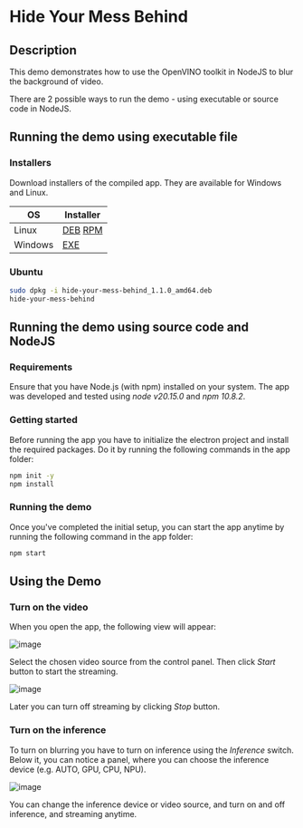 # Hide Your Mess Behind

## Description

This demo demonstrates how to use the OpenVINO toolkit in NodeJS to blur the background of video. 

There are 2 possible ways to run the demo - using executable or source code in NodeJS.

## Running the demo using executable file

### Installers

Download installers of the compiled app. They are available for Windows and Linux.

| OS | Installer |
|---|---|
| Linux | [DEB](https://github.com/openvinotoolkit/openvino_build_deploy/releases/download/hide_your_mess_behind_v1.1/hide-your-mess-behind_1.1.0_amd64.deb) [RPM](https://github.com/openvinotoolkit/openvino_build_deploy/releases/download/hide_your_mess_behind_v1.1/hide-your-mess-behind-1.1.0.x86_64.rpm) |
| Windows | [EXE](https://github.com/openvinotoolkit/openvino_build_deploy/releases/download/hide_your_mess_behind_v1.1/hide-your-mess-behind.Setup.1.1.0.exe) |

### Ubuntu

```bash
sudo dpkg -i hide-your-mess-behind_1.1.0_amd64.deb
hide-your-mess-behind
```

## Running the demo using source code and NodeJS

### Requirements

Ensure that you have Node.js (with npm) installed on your system. The app was developed and tested using *node v20.15.0* and *npm 10.8.2*.

### Getting started

Before running the app you have to initialize the electron project and install the required packages. Do it by running the following commands in the app folder:

```bash
npm init -y
npm install
```

### Running the demo

Once you've completed the initial setup, you can start the app anytime by running the following command in the app folder:

```bash
npm start
```



## Using the Demo

### Turn on the video

When you open the app, the following view will appear:

![image](https://github.com/user-attachments/assets/b9852e1e-3fa7-4375-afb9-8976cd9cf325)

Select the chosen video source from the control panel. Then click _Start_ button to start the streaming.

![image](https://github.com/user-attachments/assets/cd5a86e2-8865-4736-93e6-e2e0eb9b37f2)

Later you can turn off streaming by clicking _Stop_ button.


### Turn on the inference

To turn on blurring you have to turn on inference using the _Inference_ switch. Below it, you can notice a panel, where you can choose the inference device (e.g. AUTO, GPU, CPU, NPU). 

![image](https://github.com/user-attachments/assets/e6925e6b-0d81-41da-b9b0-c4f21f173681)

You can change the inference device or video source, and turn on and off inference, and streaming anytime.

